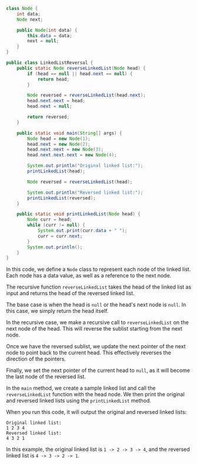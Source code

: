 
```java
class Node {
    int data;
    Node next;

    public Node(int data) {
        this.data = data;
        next = null;
    }
}

public class LinkedListReversal {
    public static Node reverseLinkedList(Node head) {
        if (head == null || head.next == null) {
            return head;
        }

        Node reversed = reverseLinkedList(head.next);
        head.next.next = head;
        head.next = null;

        return reversed;
    }

    public static void main(String[] args) {
        Node head = new Node(1);
        head.next = new Node(2);
        head.next.next = new Node(3);
        head.next.next.next = new Node(4);

        System.out.println("Original linked list:");
        printLinkedList(head);

        Node reversed = reverseLinkedList(head);

        System.out.println("Reversed linked list:");
        printLinkedList(reversed);
    }

    public static void printLinkedList(Node head) {
        Node curr = head;
        while (curr != null) {
            System.out.print(curr.data + " ");
            curr = curr.next;
        }
        System.out.println();
    }
}
```

In this code, we define a `Node` class to represent each node of the linked list. Each node has a data value, as well as a reference to the next node.

The recursive function `reverseLinkedList` takes the head of the linked list as input and returns the head of the reversed linked list.

The base case is when the head is `null` or the head's next node is `null`. In this case, we simply return the head itself.

In the recursive case, we make a recursive call to `reverseLinkedList` on the next node of the head. This will reverse the sublist starting from the next node.

Once we have the reversed sublist, we update the next pointer of the next node to point back to the current head. This effectively reverses the direction of the pointers.

Finally, we set the next pointer of the current head to `null`, as it will become the last node of the reversed list.

In the `main` method, we create a sample linked list and call the `reverseLinkedList` function with the head node. We then print the original and reversed linked lists using the `printLinkedList` method.

When you run this code, it will output the original and reversed linked lists:
```
Original linked list:
1 2 3 4 
Reversed linked list:
4 3 2 1
```

In this example, the original linked list is `1 -> 2 -> 3 -> 4`, and the reversed linked list is `4 -> 3 -> 2 -> 1`.
